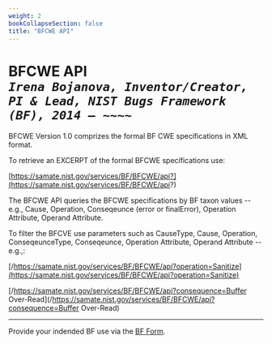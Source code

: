 ```yaml
---
weight: 2
bookCollapseSection: false
title: "BFCWE API"
---
```


<!-- Google tag (gtag.js) -->
<script async src="https://www.googletagmanager.com/gtag/js?id=G-PJ364XPP9F"></script>
<script>
  window.dataLayer = window.dataLayer || [];
  function gtag(){dataLayer.push(arguments);}
  gtag('js', new Date());

  gtag('config', 'G-PJ364XPP9F');
</script>

# BFCWE API <br/>_`Irena Bojanova, Inventor/Creator, PI & Lead, NIST Bugs Framework (BF), 2014 – ~~~~`_

BFCWE Version 1.0 comprizes the formal BF CWE specifications in XML format. 

To retrieve an EXCERPT of the formal BFCWE specifications use:

[https://samate.nist.gov/services/BF/BFCWE/api?](https://samate.nist.gov/services/BF/BFCWE/api?)

The BFCWE API queries the BFCWE specifications by BF taxon values -- e.g., Cause, Operation, Conseqeunce (error or finalError), Operation Attribute, Operand Attribute. 

To filter the BFCVE use parameters such as CauseType, Cause, Operation, ConseqeunceType, Conseqeunce, Operation Attribute, Operand Attribute -- e.g.,:
<!-- site -->

[/https://samate.nist.gov/services/BF/BFCWE/api?operation=Sanitize](https://samate.nist.gov/services/BF/BFCWE/api?operation=Sanitize)

[/https://samate.nist.gov/services/BF/BFCWE/api?consequence=Buffer Over-Read](/https://samate.nist.gov/services/BF/BFCWE/api?consequence=Buffer Over-Read)

______________________________________
Provide your indended BF use via the [BF Form](https://forms.gle/SRZyva5Vn1i4dQQ2A).
